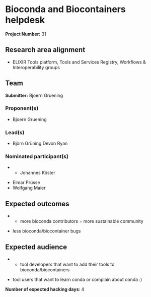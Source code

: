 # Bioconda and Biocontainers helpdesk

**Project Number:** 31

## Research area alignment

- ELIXIR Tools platform, Tools and Services Registry, Workflows & Interoperability groups

## Team

**Submitter:** Bjoern Gruening

### Proponent(s)

- Bjoern Gruening

### Lead(s)

- Björn Grüning
 Devon Ryan

### Nominated participant(s)

- * Johannes Köster
 * Elmar Prüsse
 * Wolfgang Maier

## Expected outcomes

- * more bioconda contributors = more sustainable community
 * less bioconda/biocontainer bugs

## Expected audience

- * tool developers that want to add their tools to bioconda/biocontainers
 * tool users that want to learn conda or complain about conda :)

**Number of expected hacking days**: 4

